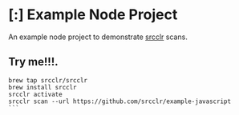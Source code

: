 # [:] Example Node Project

An example node project to demonstrate [srcclr](https://www.srcclr.com) scans.

## Try me!!!.

```````
brew tap srcclr/srcclr
brew install srcclr
srcclr activate
srcclr scan --url https://github.com/srcclr/example-javascript
```
